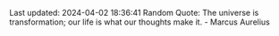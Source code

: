 Last updated: 2024-04-02 18:36:41
Random Quote: The universe is transformation; our life is what our thoughts make it. - Marcus Aurelius